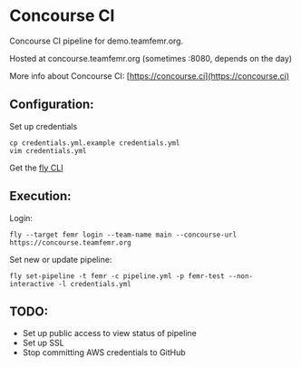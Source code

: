 # Concourse CI
Concourse CI pipeline for demo.teamfemr.org.

Hosted at concourse.teamfemr.org (sometimes :8080, depends on the day)

More info about Concourse CI: [https://concourse.ci](https://concourse.ci)


## Configuration:
Set up credentials
```
cp credentials.yml.example credentials.yml
vim credentials.yml
```

Get the [fly CLI](https://concourse.ci/downloads.html)


## Execution:
Login:
```
fly --target femr login --team-name main --concourse-url https://concourse.teamfemr.org
```

Set new or update pipeline:
```
fly set-pipeline -t femr -c pipeline.yml -p femr-test --non-interactive -l credentials.yml
```

## TODO:
* Set up public access to view status of pipeline
* Set up SSL
* Stop committing AWS credentials to GitHub
